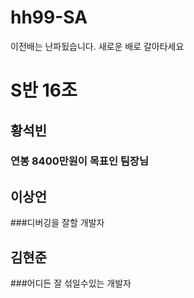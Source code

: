 # hh99-SA
이전배는 난파됬습니다. 새로운 배로 갈아타세요

# S반 16조

## 황석빈
### 연봉 8400만원이 목표인 팀장님

## 이상언
###디버깅을 잘할 개발자

## 김현준
###어디든 잘 섞일수있는 개발자
